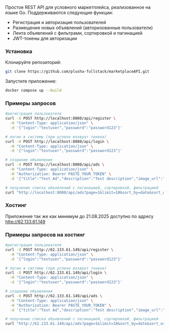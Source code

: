 Простое REST API для условного маркетплейса, реализованное на языке Go. Поддерживаются следующие функции:

- Регистрация и авторизация пользователей
- Размещение новых объявлений (авторизованные пользователи)
- Лента объявлений с фильтрами, сортировкой и пагинацией
- JWT-токены для авторизации

### Установка

Клонируйте репозиторий:

```bash
git clone https://github.com/plusha-fullstack/marketplaceAPI.git
```

Запустите приложение:
```bash
docker compose up --build
```

### Примеры запросов  

```bash
#регистрация пользователя
curl -X POST http://localhost:8080/api/register \
  -H "Content-Type: application/json" \
  -d '{"login":"testuser","password":"password123"}'
```
```bash
# логин в систему (при успехе возврат токена)
curl -X POST http://localhost:8080/api/login \
  -H "Content-Type: application/json" \
  -d '{"login":"testuser","password":"password123"}'
```
```bash
# создание объявления
curl -X POST http://localhost:8080/api/ads \
  -H "Content-Type: application/json" \
  -H "Authorization: Bearer PASTE_YOUR_TOKEN" \
  -d '{"title":"Test Ad","description":"Test description","image_url":"https://example.com/image.jpg","price":99.99}'
```
```bash
# получение списка объявлений с пагинацией, сортировкой, фильтрацией
curl "http://localhost:8080/api/ads?page=1&limit=10&sort_by=date&sort_order=desc&min_price=0&max_price=1000"
```


### Хостинг
Приложение так же как минимум до 21.08.2025 доступно по адресу http://62.133.61.149

### Примеры запросов на хостинг

```bash
#регистрация пользователя
curl -X POST http://62.133.61.149/api/register \
  -H "Content-Type: application/json" \
  -d '{"login":"testuser","password":"password123"}'
```
```bash
# логин в систему (при успехе возврат токена)
curl -X POST http://62.133.61.149/api/login \
  -H "Content-Type: application/json" \
  -d '{"login":"testuser","password":"password123"}'
```
```bash
# создание объявления
curl -X POST http://62.133.61.149/api/ads \
  -H "Content-Type: application/json" \
  -H "Authorization: Bearer PASTE_YOUR_TOKEN" \
  -d '{"title":"Test Ad","description":"Test description","image_url":"https://example.com/image.jpg","price":99.99}'
```
```bash
# получение списка объявлений с пагинацией, сортировкой, фильтрацией
curl "http://62.133.61.149/api/ads?page=1&limit=10&sort_by=date&sort_order=desc&min_price=0&max_price=1000"
```
